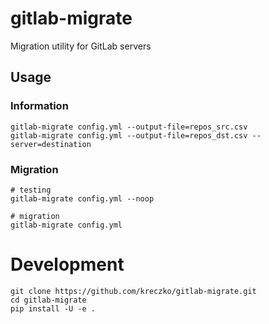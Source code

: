 # gitlab-migrate
Migration utility for GitLab servers



## Usage

### Information
```
gitlab-migrate config.yml --output-file=repos_src.csv
gitlab-migrate config.yml --output-file=repos_dst.csv --server=destination
```

### Migration
```
# testing
gitlab-migrate config.yml --noop

# migration
gitlab-migrate config.yml

```


# Development
```
git clone https://github.com/kreczko/gitlab-migrate.git
cd gitlab-migrate
pip install -U -e .
```